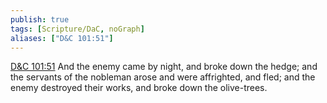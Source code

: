 ```yaml
---
publish: true
tags: [Scripture/DaC, noGraph]
aliases: ["D&C 101:51"]
---
```

[D&C 101:51](https://churchofjesuschrist.org/study/scriptures/dc-testament/dc/101?lang=eng&id=p51#p51) And the enemy came by night, and broke down the hedge; and the servants of the nobleman arose and were affrighted, and fled; and the enemy destroyed their works, and broke down the olive-trees.
